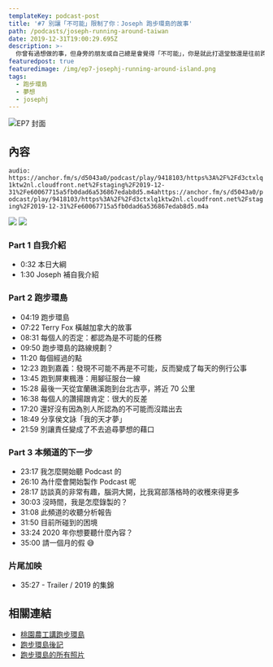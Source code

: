 ```yaml
---
templateKey: podcast-post
title: '#7 別讓「不可能」限制了你：Joseph 跑步環島的故事'
path: /podcasts/joseph-running-around-taiwan
date: 2019-12-31T19:00:29.695Z
description: >-
  你曾有過想做的事，但身旁的朋友或自己總是會覺得「不可能」，你是就此打退堂鼓還是往前跨出第一步呢？這集分享我數年前跑步環島的故事，還有這個頻道的緣起與未來的展望。
featuredpost: true
featuredimage: /img/ep7-josephj-running-around-island.png
tags:
  - 跑步環島
  - 夢想
  - josephj
---
```

![EP7 封面](/img/ep7-josephj-running-around-island.png "#7 別讓「不可能」限制了你：Joseph 跑步環島的故事")

## 內容

`audio: https://anchor.fm/s/d5043a0/podcast/play/9418103/https%3A%2F%2Fd3ctxlq1ktw2nl.cloudfront.net%2Fstaging%2F2019-12-31%2Fe60067715a5fb0dad6a536867edab8d5.m4ahttps://anchor.fm/s/d5043a0/podcast/play/9418103/https%3A%2F%2Fd3ctxlq1ktw2nl.cloudfront.net%2Fstaging%2F2019-12-31%2Fe60067715a5fb0dad6a536867edab8d5.m4a`

[![](/img/apple_badge.svg)](https://podcasts.apple.com/au/podcast/7-%E5%88%A5%E8%AE%93-%E4%B8%8D%E5%8F%AF%E8%83%BD-%E9%99%90%E5%88%B6%E4%BA%86%E4%BD%A0-joseph-%E8%B7%91%E6%AD%A5%E7%92%B0%E5%B3%B6%E7%9A%84%E6%95%85%E4%BA%8B/id1479619488?i=1000461237748https://podcasts.apple.com/au/podcast/7-%E5%88%A5%E8%AE%93-%E4%B8%8D%E5%8F%AF%E8%83%BD-%E9%99%90%E5%88%B6%E4%BA%86%E4%BD%A0-joseph-%E8%B7%91%E6%AD%A5%E7%92%B0%E5%B3%B6%E7%9A%84%E6%95%85%E4%BA%8B/id1479619488?i=1000461237748) [![](/img/spotify-badge-165x40.svg)](https://open.spotify.com/episode/20Bh6jQF3cOufGYoiCdsRQhttps://open.spotify.com/episode/20Bh6jQF3cOufGYoiCdsRQ)

### Part 1 自我介紹

* 0:32 本日大綱
* 1:30 Joseph 補自我介紹

### Part 2 跑步環島

* 04:19 跑步環島
* 07:22 Terry Fox 橫越加拿大的故事
* 08:31 每個人的否定：都認為是不可能的任務
* 09:50 跑步環島的路線規劃？
* 11:20 每個經過的點
* 12:23 跑到嘉義：發現不可能不再是不可能，反而變成了每天的例行公事
* 13:45 跑到屏東楓港：用腳征服台一線
* 15:28 最後一天從宜蘭礁溪跑到台北古亭，將近 70 公里
* 16:38 每個人的讚揚跟肯定：很大的反差
* 17:20 還好沒有因為別人所認為的不可能而沒踏出去
* 18:49 分享侯文詠「我的天才夢」
* 21:59 別讓責任變成了不去追尋夢想的藉口

### Part 3 本頻道的下一步

* 23:17 我怎麼開始聽 Podcast 的
* 26:10 為什麼會開始製作 Podcast 呢
* 28:17 訪談真的非常有趣，腦洞大開，比我寫部落格時的收穫來得更多
* 30:03 沒時間，我是怎麼錄製的？
* 31:08 此頻道的收聽分析報告
* 31:50 目前所碰到的困境
* 33:24 2020 年你想要聽什麼內容？
* 35:00 請一個月的假 😅

### 片尾加映

* 35:27 - Trailer / 2019 的集錦

## 相關連結

* [桃園農工講跑步環島](https://www.slideshare.net/josephj/ss-2101404)
* [跑步環島後記](http://josephj.com/entry.php?id=110)
* [跑步環島的所有照片](https://www.flickr.com/photos/josephj/collections/72157604869644750)
